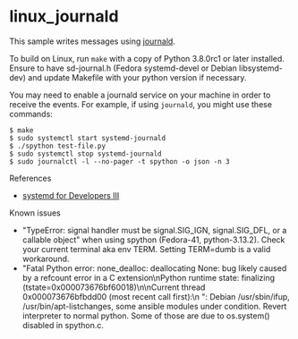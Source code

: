 linux_journald
============

This sample writes messages using [journald](https://www.freedesktop.org/software/systemd/man/latest/systemd-journald.service.html).

To build on Linux, run `make` with a copy of Python 3.8.0rc1 or later
installed. Ensure to have sd-journal.h (Fedora systemd-devel or Debian libsystemd-dev)
and update Makefile with your python version if necessary.

You may need to enable a journald service on your machine in order to
receive the events. For example, if using `journald`, you might use
these commands:

```
$ make
$ sudo systemctl start systemd-journald
$ ./spython test-file.py
$ sudo systemctl stop systemd-journald
$ sudo journalctl -l --no-pager -t spython -o json -n 3
```

References
* [systemd for Developers III](https://0pointer.de/blog/projects/journal-submit.html)

Known issues
* "TypeError: signal handler must be signal.SIG_IGN, signal.SIG_DFL, or a callable object" when using spython (Fedora-41, python-3.13.2). Check your current terminal aka env TERM. Setting TERM=dumb is a valid workaround.
* "Fatal Python error: none_dealloc: deallocating None: bug likely caused by a refcount error in a C extension\nPython runtime state: finalizing (tstate=0x000073676bf60018)\n\nCurrent thread 0x000073676bfbdd00 (most recent call first):\n  <no Python frame>": Debian /usr/sbin/ifup, /usr/bin/apt-listchanges, some ansible modules under condition. Revert interpreter to normal python. Some of those are due to os.system() disabled in spython.c.

